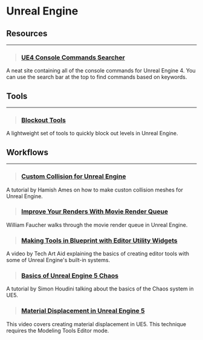 # Unreal Engine

## Resources
___

> ### [UE4 Console Commands Searcher](https://digilander.libero.it/ZioYuri78/)
A neat site containing all of the console commands for Unreal Engine 4. You can use the search bar at the top to find commands based on keywords.
<!-- -->

## Tools
___

> ### [Blockout Tools](https://www.unrealengine.com/marketplace/en-US/product/blockout-tools-plugin)
A lightweight set of tools to quickly block out levels in Unreal Engine.
<!-- -->



## Workflows
___

> ### [Custom Collision for Unreal Engine](https://www.artstation.com/marketplace/p/pOYR/ue4-custom-collision-pdf-tutorial?utm_source=artstation&utm_medium=referral&utm_campaign=homepage&utm_term=marketplace)
A tutorial by Hamish Ames on how to make custon collision meshes for Unreal Engine.
<!-- -->


> ### [Improve Your Renders With Movie Render Queue](https://www.youtube.com/watch?v=FxvF3zncClA)
William Faucher walks through the movie render queue in Unreal Engine.
<!-- -->


> ### [Making Tools in Blueprint with Editor Utility Widgets](https://www.youtube.com/watch?v=OY4y2VRpPU8)
A video by Tech Art Aid explaining the basics of creating editor tools with some of Unreal Engine's built-in systems.
<!-- -->


> ### [Basics of Unreal Engine 5 Chaos](https://www.youtube.com/watch?v=GJ1wdKwoSmQ)
A tutorial by Simon Houdini talking about the basics of the Chaos system in UE5.
<!-- -->


> ### [Material Displacement in Unreal Engine 5](https://www.youtube.com/watch?v=4YcWDpXCNi4)
This video covers creating material displacement in UE5. This technique requires the Modeling Tools Editor mode.
<!-- -->

